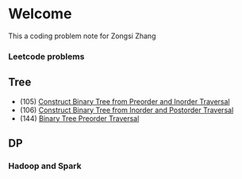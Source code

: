 # Welcome
This a coding problem note for Zongsi Zhang

### Leetcode problems
## Tree
- (105) [Construct Binary Tree from Preorder and Inorder Traversal](trypage.md)
- (106) [Construct Binary Tree from Inorder and Postorder Traversal](trypage.md)
- (144) [Binary Tree Preorder Traversal](trypage.md)
## DP

### Hadoop and Spark